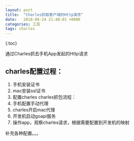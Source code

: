 ```yaml
---
layout: post
title:  "Charles抓取客户端的Http请求"
date:   2018-06-24 21:48:01 +0800
categories: 工具
tags: charles
---
```


{:toc}

通过Charles抓去手机App发起的Http请求

## charles配置过程：

1. 手机安装证书
2. mac安装ssl证书
3. 配置charles
charles抓包流程：
1. 手机配置手动代理
2. charles开启mac代理
3. 开发机启动goapi服务
4. 操作app，观察charles请求，根据需要配置到开发机的映射

补充各种配置。。。
